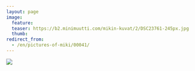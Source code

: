 ```yaml
---
layout: page
image:
  feature:
  teaser: https://b2.minimuutti.com/mikin-kuvat/2/DSC23761-245px.jpg
  thumb:
redirect_from:
  - /en/pictures-of-miki/00041/
---
```


![](https://b2.minimuutti.com/mikin-kuvat/2/DSC23761-800px.jpg)
